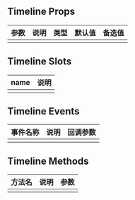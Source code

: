 ## Timeline Props

| 参数         |   说明         | 类型     | 默认值      | 备选值            |
| ----------- | ------------- | -------- | --------- | ---------------- |
| | | | | |

## Timeline Slots

|   name  |      说明       |
|  ------  |    ---------   |
| | |

## Timeline Events

|   事件名称   |    说明   |  回调参数  |
| -------    | --------- |  --------- |
| | | |

## Timeline Methods

|  方法名  |   说明   |   参数   |
| ------- | ------  |  ------  |
| | | |

